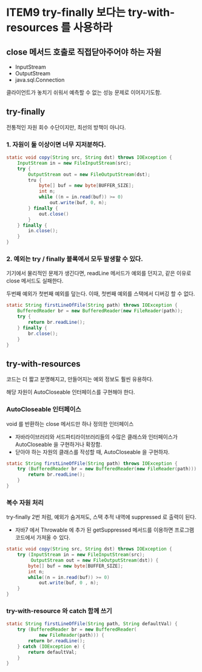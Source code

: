 # ITEM9 try-finally 보다는 try-with-resources 를 사용하라
## close 메서드 호출로 직접닫아주어야 하는 자원
- InputStream
- OutputStream
- java.sql.Connection

클라이언트가 놓치기 쉬워서 예측할 수 없는 성능 문제로 이어지기도함.

## try-finally  
전통적인 자원 회수 수단이지만, 최선의 방책이 아니다.

### 1. 자원이 둘 이상이면 너무 지저분하다.

```java
static void copy(String src, String dst) throws IOException {
    InputStream in = new FileInputStream(src);
    try {
        OutputStream out = new FileOutputStream(dst);
        tru {
            byte[] buf = new byte[BUFFER_SIZE];
            int n;
            while ((n = in.read(buf)) >= 0)
                out.write(buf, 0, n);
        } finally {
            out.close()
        }   
    } finally {
        in.close();
    }
}   
```

### 2. 예외는 try / finally 블록에서 모두 발생할 수 있다.
기기에서 물리적인 문제가 생긴다면, readLine 메서드가 예외를 던지고, 같은 이유로 close 메서드도 실패한다.

두번째 예외가 첫번째 예외를 덮는다.
이때, 첫번째 예외를 스택에서 디버깅 할 수 없다.

 ```java
 static String firstLineOfFile(String path) throws IOException {
     BufferedReader br = new BufferedReader(new FileReader(path));
     try {
         return br.readLine();
     } finally {
         br.close();
     }
 }
 ```

## try-with-resources
코드는 더 짧고 분명해지고, 만들어지는 예외 정보도 훨씬 유용하다.

해당 자원이 AutoCloseable 인터페이스를 구현해야 한다.

### AutoCloseable 인터페이스
void 를 반환하는 close 메서드만 하나 정의한 인터페이스

- 자바라이브러리와 서드파티라이브러리들의 수많은 클래스와 인터페이스가 AutoCloseable 을 구현하거나 확장함.
- 닫아야 하는 자원의 클래스를 작성할 때, AutoCloseable 을 구현하자.

```java
static String firstLineOfFile(String path) throws IOException {
    try (BufferedReader br = new BufferedReader(new FileReader(path))) {
        return br.readLine();
    }
}
```

### 복수 자원 처리
try-finally 2번 처럼, 예외가 숨겨져도, 스택 추적 내역에 suppressed 로 출력이 된다.
- 자바7 에서 Throwable 에 추가 된 getSuppressed 메서드를 이용하면 프로그램 코드에서 가져올 수 있다.

```java
static void copy(String src, String dst) throws IOException {
    try (InputStream in = new FileInputStream(src);
         OutputStream out = new FileOutputStream(dst)) {
        byte[] buf = new byte[BUFFER_SIZE];
        int n;
        while((n = in.read(buf)) >= 0)
            out.write(buf, 0 , n);
    }
}
```

### try-with-resource 와 catch 함께 쓰기

```java
static String firstLineOfFile(String path, String defaultVal) {
    try (BufferedReader br = new BufferedReader(
            new FileReader(path))) {
        return br.readLine();
    } catch (IOException e) {
        return defaultVal;
    }
}
```
